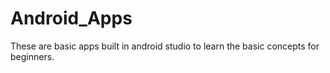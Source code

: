 # Android_Apps
These are basic apps built in android studio to learn the basic concepts for beginners.
